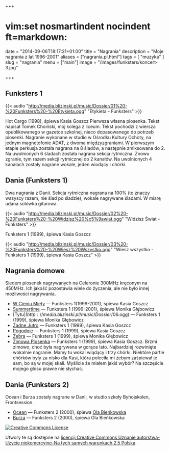 +++
# vim:set nosmartindent nocindent ft=markdown:
date = "2014-09-06T18:17:21+01:00"
title = "Nagrania"
description = "Moje nagrania z lat 1996-2001"
aliases = ["nagrania.pl.html"]
tags = [ "muzyka" ]
slug = "nagrania"
menu = ["main"]
image = "/images/funksters/koncert-3.jpg"

+++
<!--more-->

## Funksters 1

{{< audio "http://media.blizinski.pl/music/Dossier/01%20-%20Funksters%20-%20Etykieta.ogg" "Etykieta - Funksters" >}}

Hot Cargo (1998), śpiewa Kasia Goszcz  Pierwsza własna piosenka. Tekst napisał
Tomek Choiński, mój kolega z liceum.  Tekst pochodzi z wiersza opublikowanego w
gazetce szkolnej, nieco dopasowanego do potrzeb piosenki. Nagranie wykonane w
studio w Ośrodku Kultury Ochoty, na jednym magnetofonie ADAT, z dwoma
międzyzgraniami. W pierwszym etapie perkusja została nagrana na 8 śladów, a
następnie zmiksowana do 2. Na uwolnionych 6 śladach została nagrana sekcja
rytmiczna. Znowu zgranie, tym razem sekcji rytmicznej do 2 kanałów. Na
uwolnionych 4 kanałach zostały nagrane wokale, jeden wiodący i chórki.

## Dania (Funksters 1)

Dwa nagrania z Danii. Sekcja rytmiczna nagrana na 100% (to znaczy wszyscy razem,
nie ślad po śladzie), wokale nagrywane śladami.  W miarę udana solówka gitarowa.

{{< audio "http://media.blizinski.pl/music/Dossier/02%20-%20Funksters%20-%20Widzisz%20%c5%9awiat.ogg" "Widzisz Świat - Funksters" >}}

Funksters 1 (1999), śpiewa Kasia Goszcz

{{< audio "http://media.blizinski.pl/music/Dossier/03%20-%20Funksters%20-%20Wiesz%20Wszystko.ogg" "Wiesz wszystko - Funksters 1 (1999), śpiewa Kasia Goszcz" >}}

## Nagrania domowe

Siedem piosenek nagrywanych na Celeronie 300MHz kręconym na 450MHz. Ich jakość
pozostawia wiele do życzenia, ale nie było innej możliwości nagrywania.

-   [W Cieniu Mięty](http://media.blizinski.pl/music/Dossier/04%20-%20Funksters%20-%20W%20Cieniu%20Mi%c4%99ty.ogg) &mdash; Funksters 1(1999-2001), śpiewa Kasia Goszcz
-   [Summertime](http://media.blizinski.pl/music/Dossier/05%20-%20Funksters%20-%20Summertime%20%28Monika%20G%C5%82%C4%99bowicz%29.ogg) &mdash; Funksters 1 (1999-2001), śpiewa Monika Głębowicz
-   [Tytu$](http://media.blizinski.pl/music/Dossier/06%20-%20Funksters%20-%20Tytu$.ogg) &mdash; Funksters 1 (1999), śpiewa Monika Głębowicz
-   [Żadne Jutro](http://media.blizinski.pl/music/Dossier/07%20-%20Funksters%20-%20Zadne%20Jutro.ogg) &mdash; Funksters 1 (1999), śpiewa Kasia Goszcz
-   [Pogodnie](http://media.blizinski.pl/music/Dossier/08%20-%20Funksters%20-%20Pogodnie.ogg) &mdash; Funksters 1 (1999), śpiewa Kasia Goszcz
-   [Zebra](http://media.blizinski.pl/music/Dossier/09%20-%20Funksters%20-%20Zebra.ogg) &mdash; Funksters 1 (1999), śpiewa Monika Głębowicz
-   [Zimowa Piosenka][zimowa-piosenka] &mdash; Funksters 1 (1999), śpiewa Kasia
    Goszcz.  Brzmi zimowo, choć była nagrywana w gorące lato. Najbardziej
    rozwinięte wokalnie nagranie. Mamy tu wokal wiądący i trzy chórki. Niektóre
    partie chórków były za nisko dla Kasi, która poleciła mi żebym zaśpiewał je
    sam, bo są w mojej skali. Myślicie że miałem jakiś wybór?  Na szczęście
    mojego głosu prawie nie słychać.

## Dania (Funksters 2)

Ocean i Burza zostały nagrane w Danii, w studio szkoły Byhojskolen,
Frontsession.

- [Ocean][ocean] &mdash; Funksters 2 (2000), śpiewa [Ola Bieńkowska][ola]
- [Burza][burza] &mdash; Funksters 2 (2000), śpiewa Ola Bieńkowska

<a rel="license" href="http://creativecommons.org/licenses/by-nc-sa/2.5/pl/">
  <img alt="Creative Commons License" src="http://i.creativecommons.org/l/by-nc-sa/2.5/pl/88x31.png" />
</a>

Utwory te są dostępne na
<a rel="license" href="http://creativecommons.org/licenses/by-nc-sa/2.5/pl/">licencji Creative Commons Uznanie autorstwa-Użycie niekomercyjne-Na tych samych warunkach 2.5 Polska</a>.

[etykieta]: http://media.blizinski.pl/music/Dossier/01%20-%20Funksters%20-%20Etykieta.ogg
[widzisz-swiat]: http://media.blizinski.pl/music/Dossier/02%20-%20Funksters%20-%20Widzisz%20%c5%9awiat.ogg
[wiesz-wszystko]: http://media.blizinski.pl/music/Dossier/03%20-%20Funksters%20-%20Wiesz%20Wszystko.ogg
[ola]: http://www.olabienkowska.com/ "Strona domowa Oli Bieńkowskiej"
[ocean]: http://media.blizinski.pl/music/Dossier/10%20-%20Funksters%20-%20Ocean.ogg
[burza]: http://media.blizinski.pl/music/Dossier/11%20-%20Funksters%20-%20Burza.ogg
[zimowa-piosenka]: http://media.blizinski.pl/music/Dossier/12%20-%20Funksters%20-%20Zimowa%20Piosenka.ogg
